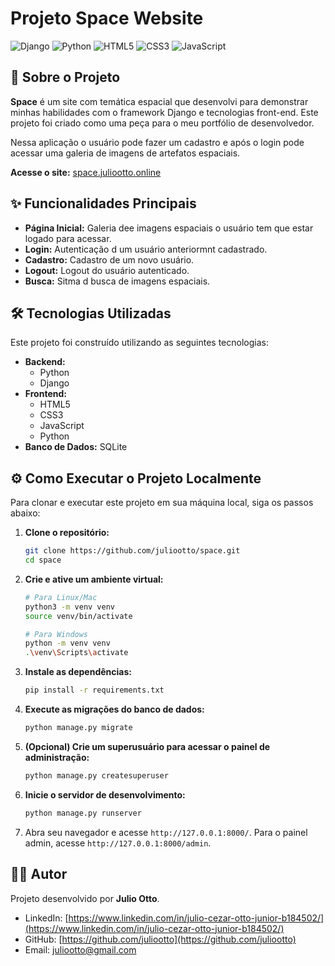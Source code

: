 # Projeto Space Website

![Django](https://img.shields.io/badge/Django-092E20?style=for-the-badge&logo=django&logoColor=white)
![Python](https://img.shields.io/badge/Python-3776AB?style=for-the-badge&logo=python&logoColor=white)
![HTML5](https://img.shields.io/badge/HTML5-E34F26?style=for-the-badge&logo=html5&logoColor=white)
![CSS3](https://img.shields.io/badge/CSS3-1572B6?style=for-the-badge&logo=css3&logoColor=white)
![JavaScript](https://img.shields.io/badge/JavaScript-F7DF1E?style=for-the-badge&logo=javascript&logoColor=black)

## 🚀 Sobre o Projeto

**Space** é um site com temática espacial que desenvolvi para demonstrar minhas habilidades com o framework Django e tecnologias front-end. Este projeto foi criado como uma peça para o meu portfólio de desenvolvedor.

Nessa aplicação o usuário pode fazer um cadastro e após o login pode acessar uma galeria de imagens de artefatos espaciais.

**Acesse o site:** [space.juliootto.online](https://space.juliootto.online/)

## ✨ Funcionalidades Principais

* **Página Inicial:** Galeria dee imagens espaciais o usuário tem que estar logado para acessar.
* **Login:** Autenticação d um usuário anteriormnt cadastrado.
* **Cadastro:** Cadastro de um novo usuário.
* **Logout:** Logout do usuário autenticado.
* **Busca:** Sitma d busca de imagens espaciais.

## 🛠️ Tecnologias Utilizadas

Este projeto foi construído utilizando as seguintes tecnologias:

* **Backend:**
    * Python
    * Django
* **Frontend:**
    * HTML5
    * CSS3
    * JavaScript
    * Python
* **Banco de Dados:**
    SQLite

## ⚙️ Como Executar o Projeto Localmente

Para clonar e executar este projeto em sua máquina local, siga os passos abaixo:

1.  **Clone o repositório:**
    ```bash
    git clone https://github.com/juliootto/space.git
    cd space
    ```

2.  **Crie e ative um ambiente virtual:**
    ```bash
    # Para Linux/Mac
    python3 -m venv venv
    source venv/bin/activate

    # Para Windows
    python -m venv venv
    .\venv\Scripts\activate
    ```

3.  **Instale as dependências:**
    ```bash
    pip install -r requirements.txt
    ```

4.  **Execute as migrações do banco de dados:**
    ```bash
    python manage.py migrate
    ```

5.  **(Opcional) Crie um superusuário para acessar o painel de administração:**
    ```bash
    python manage.py createsuperuser
    ```

6.  **Inicie o servidor de desenvolvimento:**
    ```bash
    python manage.py runserver
    ```

7.  Abra seu navegador e acesse `http://127.0.0.1:8000/`. Para o painel admin, acesse `http://127.0.0.1:8000/admin`.

## 👨‍🚀 Autor

Projeto desenvolvido por **Julio Otto**.

* LinkedIn: [https://www.linkedin.com/in/julio-cezar-otto-junior-b184502/](https://www.linkedin.com/in/julio-cezar-otto-junior-b184502/)
* GitHub: [https://github.com/juliootto](https://github.com/juliootto)
* Email: juliootto@gmail.com

